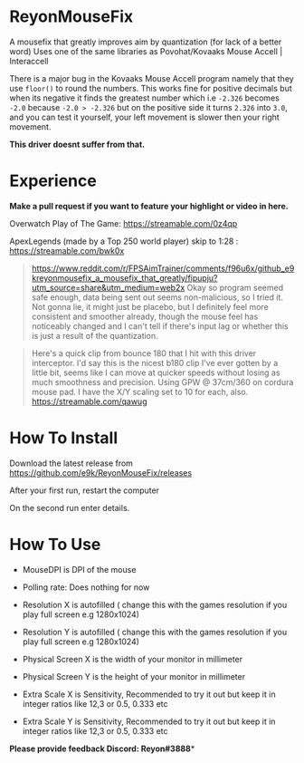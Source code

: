 # ReyonMouseFix
A mousefix that greatly improves aim by quantization (for lack of a better word)
Uses one of the same libraries as Povohat/Kovaaks Mouse Accell | Interaccell 

There is a major bug in the Kovaaks Mouse Accell program namely that they use `floor()` to round the numbers. This works fine for positive decimals but when its negative it finds the greatest number which i.e `-2.326` becomes `-2.0` because `-2.0 > -2.326` but on the positive side it turns `2.326` into `3.0`, and you can test it yourself, your left movement is slower then your right movement.

**This driver doesnt suffer from that.** 

# Experience
**Make a pull request if you want to feature your highlight or video in here.**

Overwatch Play of The Game: https://streamable.com/0z4qp


ApexLegends (made by a Top 250 world player) skip to 1:28 : https://streamable.com/bwk0x





> https://www.reddit.com/r/FPSAimTrainer/comments/f96u6x/github_e9kreyonmousefix_a_mousefix_that_greatly/fipupju?utm_source=share&utm_medium=web2x
>Okay so program seemed safe enough, data being sent out seems non-malicious, so I tried it. Not gonna lie, it might just be placebo, but I definitely feel more consistent and smoother already, though the mouse feel has noticeably changed and I can't tell if there's input lag or whether this is just a result of the quantization.

>Here's a quick clip from bounce 180 that I hit with this driver interceptor. I'd say this is the nicest b180 clip I've ever gotten by a little bit, seems like I can move at quicker speeds without losing as much smoothness and precision. Using GPW @ 37cm/360 on cordura mouse pad. I have the X/Y scaling set to 10 for each, also. 
https://streamable.com/qawug


# How To Install
Download the latest release from https://github.com/e9k/ReyonMouseFix/releases

After your first run, restart the computer

On the second run enter details.






# How To Use


- MouseDPI is DPI of the mouse

- Polling rate: Does nothing for now

- Resolution X is autofilled ( change this with the games resolution if you play full screen e.g 1280x1024)

- Resolution Y is autofilled ( change this with the games resolution if you play full screen e.g 1280x1024)

- Physical Screen X is the width of your monitor in millimeter

- Physical Screen Y is the height of your monitor in millimeter

- Extra Scale X is Sensitivity, Recommended to try it out but keep it in integer ratios like 12,3 or 0.5, 0.333 etc

- Extra Scale Y is Sensitivity, Recommended to try it out but keep it in integer ratios like 12,3 or 0.5, 0.333 etc


**Please provide feedback Discord: Reyon#3888***

